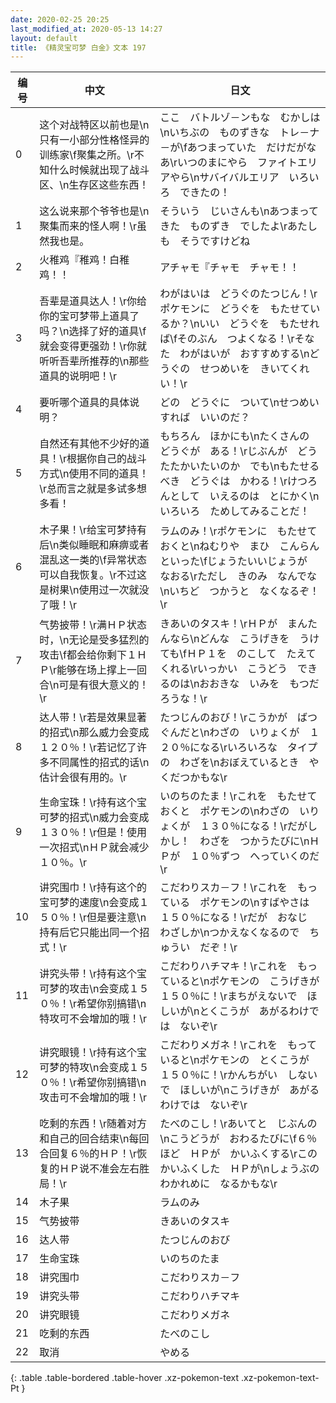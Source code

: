 ```yaml
---
date: 2020-02-25 20:25
last_modified_at: 2020-05-13 14:27
layout: default
title: 《精灵宝可梦 白金》文本 197
---
```

| 编号 | 中文 | 日文 |
| ---- | ---- | ---- |
| 0 | 这个对战特区以前也是\n只有一小部分性格怪异的训练家\f聚集之所。\r不知什么时候就出现了战斗区、\n生存区这些东西！ | ここ　バトルゾ－ンもな　むかしは\nいちぶの　ものずきな　トレ－ナ－が\fあつまっていた　だけだがなあ\rいつのまにやら　ファイトエリアやら\nサバイバルエリア　いろいろ　できたの！ |
| 1 | 这么说来那个爷爷也是\n聚集而来的怪人啊！\r虽然我也是。 | そういう　じいさんも\nあつまってきた　ものずき　でしたよ\rあたしも　そうですけどね |
| 2 | 火稚鸡『稚鸡！白稚鸡！！ | アチャモ『チャモ　チャモ！！ |
| 3 | 吾辈是道具达人！\r你给你的宝可梦带上道具了吗？\n选择了好的道具\f就会变得更强劲！\r你就听听吾辈所推荐的\n那些道具的说明吧！\r | わがはいは　どうぐのたつじん！\rポケモンに　どうぐを　もたせているか？\nいい　どうぐを　もたせれば\fそのぶん　つよくなる！\rそなた　わがはいが　おすすめする\nどうぐの　せつめいを　きいてくれい！\r |
| 4 | 要听哪个道具的具体说明？ | どの　どうぐに　ついて\nせつめい　すれば　いいのだ？ |
| 5 | 自然还有其他不少好的道具！\r根据你自己的战斗方式\n使用不同的道具！\r总而言之就是多试多想多看！ | もちろん　ほかにも\nたくさんの　どうぐが　ある！\rじぶんが　どう　たたかいたいのか　でも\nもたせるべき　どうぐは　かわる！\rけつろんとして　いえるのは　とにかく\nいろいろ　ためしてみることだ！ |
| 6 | 木子果！\r给宝可梦持有后\n类似睡眠和麻痹或者混乱这一类的\f异常状态可以自我恢复。\r不过这是树果\n使用过一次就没了哦！\r | ラムのみ！\rポケモンに　もたせておくと\nねむりや　まひ　こんらん　といった\fじょうたいいじょうが　なおる\rただし　きのみ　なんでな\nいちど　つかうと　なくなるぞ！\r |
| 7 | 气势披带！\r满ＨＰ状态时，\n无论是受多猛烈的攻击\f都会给你剩下１ＨＰ\r能够在场上撑上一回合\n可是有很大意义的！\r | きあいのタスキ！\rＨＰが　まんたんなら\nどんな　こうげきを　うけても\fＨＰ１を　のこして　たえてくれる\rいっかい　こうどう　できるのは\nおおきな　いみを　もつだろうな！\r |
| 8 | 达人带！\r若是效果显著的招式\n那么威力会变成１２０％！\r若记忆了许多不同属性的招式的话\n估计会很有用的。\r | たつじんのおび！\rこうかが　ばつぐんだと\nわざの　いりょくが　１２０％になる\rいろいろな　タイプの　わざを\nおぼえているとき　やくだつかもな\r |
| 9 | 生命宝珠！\r持有这个宝可梦的招式\n威力会变成１３０％！\r但是！使用一次招式\nＨＰ就会减少１０％。\r | いのちのたま！\rこれを　もたせておくと　ポケモンの\nわざの　いりょくが　１３０％になる！\rだがしかし！　わざを　つかうたびに\nＨＰが　１０％ずつ　へっていくのだ\r |
| 10 | 讲究围巾！\r持有这个的宝可梦的速度\n会变成１５０％！\r但是要注意\n持有后它只能出同一个招式！\r | こだわりスカ－フ！\rこれを　もっている　ポケモンの\nすばやさは　１５０％になる！\rだが　おなじ　わざしか\nつかえなくなるので　ちゅうい　だぞ！\r |
| 11 | 讲究头带！\r持有这个宝可梦的攻击\n会变成１５０％！\r希望你别搞错\n特攻可不会增加的哦！\r | こだわりハチマキ！\rこれを　もっていると\nポケモンの　こうげきが　１５０％に！\rまちがえないで　ほしいが\nとくこうが　あがるわけでは　ないぞ\r |
| 12 | 讲究眼镜！\r持有这个宝可梦的特攻\n会变成１５０％！\r希望你别搞错\n攻击可不会增加的哦！\r | こだわりメガネ！\rこれを　もっていると\nポケモンの　とくこうが　１５０％に！\rかんちがい　しないで　ほしいが\nこうげきが　あがるわけでは　ないぞ\r |
| 13 | 吃剩的东西！\r随着对方和自己的回合结束\n每回合回复６％的ＨＰ！\r恢复的ＨＰ说不准会左右胜局！\r | たべのこし！\rあいてと　じぶんの\nこうどうが　おわるたびに\f６％ほど　ＨＰが　かいふくする\rこの　かいふくした　ＨＰが\nしょうぶの　わかれめに　なるかもな\r |
| 14 | 木子果 | ラムのみ |
| 15 | 气势披带 | きあいのタスキ |
| 16 | 达人带 | たつじんのおび |
| 17 | 生命宝珠 | いのちのたま |
| 18 | 讲究围巾 | こだわりスカ－フ |
| 19 | 讲究头带 | こだわりハチマキ |
| 20 | 讲究眼镜 | こだわりメガネ |
| 21 | 吃剩的东西 | たべのこし |
| 22 | 取消 | やめる |
{: .table .table-bordered .table-hover .xz-pokemon-text .xz-pokemon-text-Pt }